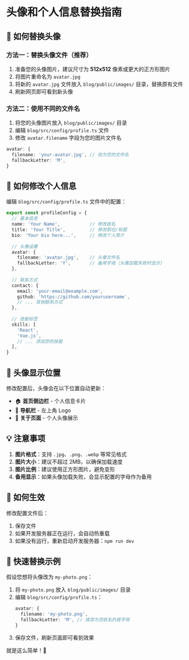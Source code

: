 # 头像和个人信息替换指南

## 📸 如何替换头像

### 方法一：替换头像文件（推荐）
1. 准备您的头像图片，建议尺寸为 **512x512** 像素或更大的正方形图片
2. 将图片重命名为 `avatar.jpg`
3. 将新的 `avatar.jpg` 文件放入 `blog/public/images/` 目录，替换原有文件
4. 刷新网页即可看到新头像

### 方法二：使用不同的文件名
1. 将您的头像图片放入 `blog/public/images/` 目录
2. 编辑 `blog/src/config/profile.ts` 文件
3. 修改 `avatar.filename` 字段为您的图片文件名

```typescript
avatar: {
  filename: 'your-avatar.jpg', // 改为您的文件名
  fallbackLetter: 'M',
}
```

## 👤 如何修改个人信息

编辑 `blog/src/config/profile.ts` 文件中的配置：

```typescript
export const profileConfig = {
  // 基本信息
  name: 'Your Name',           // 修改姓名
  title: 'Your Title',         // 修改职位/标题
  bio: 'Your bio here...',     // 修改个人简介
  
  // 头像设置
  avatar: {
    filename: 'avatar.jpg',    // 头像文件名
    fallbackLetter: 'Y',       // 备用字母（头像加载失败时显示）
  },
  
  // 联系方式
  contact: {
    email: 'your-email@example.com',
    github: 'https://github.com/yourusername',
    // ... 其他联系方式
  },
  
  // 技能标签
  skills: [
    'React',
    'Vue.js',
    // ... 添加您的技能
  ],
}
```

## 🎨 头像显示位置

修改配置后，头像会在以下位置自动更新：
- 🏠 **首页侧边栏** - 个人信息卡片
- 🧭 **导航栏** - 左上角 Logo
- 📄 **关于页面** - 个人头像展示

## 💡 注意事项

1. **图片格式**：支持 `.jpg`、`.png`、`.webp` 等常见格式
2. **图片大小**：建议不超过 2MB，以确保加载速度
3. **图片比例**：建议使用正方形图片，避免变形
4. **备用显示**：如果头像加载失败，会显示配置的字母作为备用

## 🔄 如何生效

修改配置文件后：
1. 保存文件
2. 如果开发服务器正在运行，会自动热重载
3. 如果没有运行，重新启动开发服务器：`npm run dev`

## 🎯 快速替换示例

假设您想将头像改为 `my-photo.png`：

1. 将 `my-photo.png` 放入 `blog/public/images/` 目录
2. 编辑 `blog/src/config/profile.ts`：
   ```typescript
   avatar: {
     filename: 'my-photo.png',
     fallbackLetter: 'M', // 或改为您姓名的首字母
   }
   ```
3. 保存文件，刷新页面即可看到效果

就是这么简单！🎉
